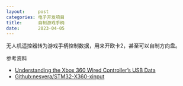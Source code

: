 ```yaml
---
layout:     post
categories: 电子开发项目
title:      自制游戏手柄
date:       2023-04-05
---
```



无人机遥控器转为游戏手柄控制数据，用来开欧卡2，甚至可以自制方向盘。

参考资料

- [Understanding the Xbox 360 Wired Controller’s USB Data](https://www.partsnotincluded.com/understanding-the-xbox-360-wired-controllers-usb-data/)
- [Github:nesvera/STM32-X360-xinput](https://github.com/nesvera/STM32-X360-xinput)







